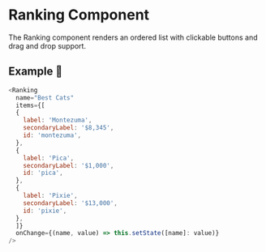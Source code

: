 # Ranking Component

The Ranking component renders an ordered list with clickable buttons and drag and drop support.

## Example 🚀

```javascript
<Ranking
  name="Best Cats"
  items={[
  {
    label: 'Montezuma',
    secondaryLabel: '$8,345',
    id: 'montezuma',
  },
  {
    label: 'Pica',
    secondaryLabel: '$1,000',
    id: 'pica',
  },
  {
    label: 'Pixie',
    secondaryLabel: '$13,000',
    id: 'pixie',
  },
  ]}
  onChange={(name, value) => this.setState([name]: value)}
/>
```
